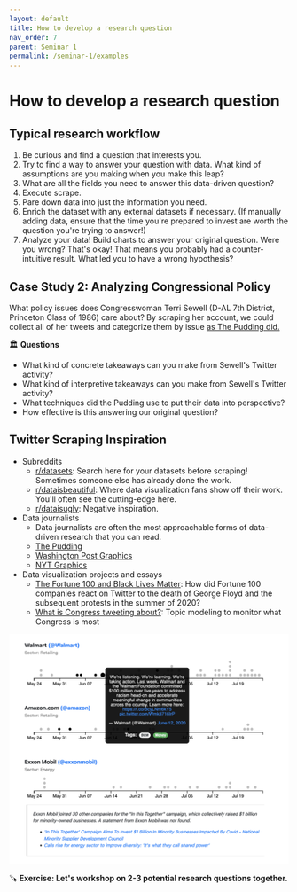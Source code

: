 ```yaml
---
layout: default
title: How to develop a research question
nav_order: 7
parent: Seminar 1
permalink: /seminar-1/examples
---
```


# How to develop a research question

## Typical research workflow

1. Be curious and find a question that interests you.
1. Try to find a way to answer your question with data. What kind of assumptions
are you making when you make this leap?
1. What are all the fields you need to answer this data-driven question?
1. Execute scrape.
1. Pare down data into just the information you need.
1. Enrich the dataset with any external datasets if necessary. (If manually
adding data, ensure that the time you're prepared to invest are worth the
question you're trying to answer!)
1. Analyze your data! Build charts to answer your original question. Were you wrong?
That's okay! That means you probably had a counter-intuitive result. What 
led you to have a wrong hypothesis?

## Case Study 2: Analyzing Congressional Policy

What policy issues does Congresswoman Terri Sewell (D-AL 7th District, Princeton Class of 1986) care about? By scraping her account, we could collect all of her tweets and
categorize them by issue [as The Pudding did.](https://congress.pudding.cool/person/RepTerriSewell)

🏛️ **Questions**
* What kind of concrete takeaways can you make from Sewell's Twitter activity?
* What kind of interpretive takeaways can you make from Sewell's Twitter activity?
* What techniques did the Pudding use to put their data into perspective? 
* How effective is this answering our original question?

## Twitter Scraping Inspiration

* Subreddits
    * [r/datasets](https://www.reddit.com/r/datasets/): Search here for your datasets before scraping! Sometimes someone else has already done the work.
    * [r/dataisbeautiful](https://www.reddit.com/r/dataisbeautiful/): Where data visualization fans show off their work. You'll often see the cutting-edge here.
    * [r/dataisugly](https://www.reddit.com/r/dataisugly/): Negative inspiration.
* Data journalists
    * Data journalists are often the most approachable forms of data-driven research that you can read.
    * [The Pudding](https://pudding.cool/)
    * [Washington Post Graphics](https://twitter.com/PostGraphics?ref_src=twsrc%5Egoogle%7Ctwcamp%5Eserp%7Ctwgr%5Eauthor)
    * [NYT Graphics](https://twitter.com/nytgraphics?ref_src=twsrc%5Egoogle%7Ctwcamp%5Eserp%7Ctwgr%5Eauthor)
* Data visualization projects and essays
    * [The Fortune 100 and Black Lives Matter](https://www.brownanalytics.com/fortune-100-blm-report/site/index.html):
        How did Fortune 100 companies react on Twitter to the death of George Floyd and the subsequent protests in the summer of 2020?
    * [What is Congress tweeting about?](https://congress.pudding.cool/): Topic modeling to monitor what Congress is most

![](img/blm-fortune-100.png)

🪚 **Exercise: Let's workshop on 2-3 potential research questions together.**
